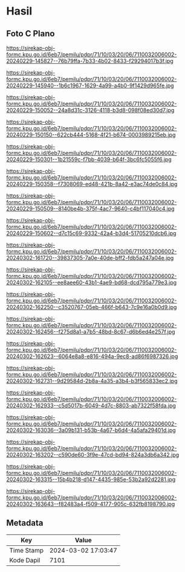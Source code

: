 # Hasil

## Foto C Plano

https://sirekap-obj-formc.kpu.go.id/6eb7/pemilu/pdpr/71/10/03/20/06/7110032006002-20240229-145827--76b79ffa-7b33-4b02-8433-f29294017b3f.jpg

https://sirekap-obj-formc.kpu.go.id/6eb7/pemilu/pdpr/71/10/03/20/06/7110032006002-20240229-145940--1b6c1967-1629-4a99-a4b0-9f1429d965fe.jpg

https://sirekap-obj-formc.kpu.go.id/6eb7/pemilu/pdpr/71/10/03/20/06/7110032006002-20240229-150052--24a8d31c-3126-4118-b3d8-098f08ed30d7.jpg

https://sirekap-obj-formc.kpu.go.id/6eb7/pemilu/pdpr/71/10/03/20/06/7110032006002-20240229-150150--622cb444-5168-4f21-b674-0003989215eb.jpg

https://sirekap-obj-formc.kpu.go.id/6eb7/pemilu/pdpr/71/10/03/20/06/7110032006002-20240229-150301--1b21559c-f7bb-4039-b64f-3bc6fc5055f6.jpg

https://sirekap-obj-formc.kpu.go.id/6eb7/pemilu/pdpr/71/10/03/20/06/7110032006002-20240229-150358--f7308069-ed48-421b-8a42-e3ac74de0c84.jpg

https://sirekap-obj-formc.kpu.go.id/6eb7/pemilu/pdpr/71/10/03/20/06/7110032006002-20240229-150509--8140be4b-375f-4ac7-9640-c4bf117040c4.jpg

https://sirekap-obj-formc.kpu.go.id/6eb7/pemilu/pdpr/71/10/03/20/06/7110032006002-20240229-150602--d7c15c69-9332-42a4-b3d4-51705210dcb6.jpg

https://sirekap-obj-formc.kpu.go.id/6eb7/pemilu/pdpr/71/10/03/20/06/7110032006002-20240302-161720--39837305-7a0e-40de-bff2-fdb5a247a04e.jpg

https://sirekap-obj-formc.kpu.go.id/6eb7/pemilu/pdpr/71/10/03/20/06/7110032006002-20240302-162105--ee8aee60-43b1-4ae9-bd68-dcd795a779e3.jpg

https://sirekap-obj-formc.kpu.go.id/6eb7/pemilu/pdpr/71/10/03/20/06/7110032006002-20240302-162250--c3520767-05eb-466f-b643-7c9e16a0b0d9.jpg

https://sirekap-obj-formc.kpu.go.id/6eb7/pemilu/pdpr/71/10/03/20/06/7110032006002-20240302-162456--f275d8a1-a7b5-48bd-8c67-d6b6ed4e257f.jpg

https://sirekap-obj-formc.kpu.go.id/6eb7/pemilu/pdpr/71/10/03/20/06/7110032006002-20240302-162623--6064e8a8-e816-494a-9ec8-ad86f6987326.jpg

https://sirekap-obj-formc.kpu.go.id/6eb7/pemilu/pdpr/71/10/03/20/06/7110032006002-20240302-162731--9d29584d-2b8a-4a35-a3b4-b3f565833ec2.jpg

https://sirekap-obj-formc.kpu.go.id/6eb7/pemilu/pdpr/71/10/03/20/06/7110032006002-20240302-162933--c5d5017b-6049-4d7c-8803-ab7322f58fda.jpg

https://sirekap-obj-formc.kpu.go.id/6eb7/pemilu/pdpr/71/10/03/20/06/7110032006002-20240302-163036--3a09b131-b53b-4a67-b6d4-4a5afa29401d.jpg

https://sirekap-obj-formc.kpu.go.id/6eb7/pemilu/pdpr/71/10/03/20/06/7110032006002-20240302-163202--c590de60-3f9e-47cd-bd94-824a3db6a342.jpg

https://sirekap-obj-formc.kpu.go.id/6eb7/pemilu/pdpr/71/10/03/20/06/7110032006002-20240302-163315--15b4b218-d147-4435-985e-53b2a92d2281.jpg

https://sirekap-obj-formc.kpu.go.id/6eb7/pemilu/pdpr/71/10/03/20/06/7110032006002-20240302-163643--f82483a4-f509-4177-905c-632fb8198790.jpg


## Metadata

| Key        | Value               |
| ---------- | ------------------- |
| Time Stamp | 2024-03-02 17:03:47 |
| Kode Dapil | 7101                |



